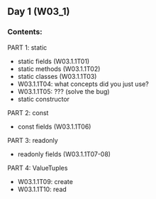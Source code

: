 ## Day 1 (W03_1)

### Contents:

PART 1: static
*  static fields (W03.1.1T01)
*  static methods (W03.1.1T02)
*  static classes (W03.1.1T03)
*  W03.1.1T04: what concepts did you just use?
*  W03.1.1T05: ??? (solve the bug)
*  static constructor

PART 2: const
*  const fields (W03.1.1T06)

PART 3: readonly
*  readonly fields (W03.1.1T07-08)

PART 4: ValueTuples
*   W03.1.1T09: create
*   W03.1.1T10: read